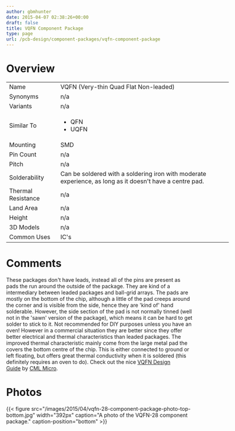 ```yaml
---
author: gbmhunter
date: 2015-04-07 02:38:26+00:00
draft: false
title: VQFN Component Package
type: page
url: /pcb-design/component-packages/vqfn-component-package
---
```


# Overview


<table style="width: 600px;" >
<tbody >
<tr >

<td >Name
</td>

<td >VQFN (Very-thin Quad Flat Non-leaded)
</td>
</tr>
<tr >

<td >Synonyms
</td>

<td >n/a
</td>
</tr>
<tr >

<td >Variants
</td>

<td >n/a
</td>
</tr>
<tr >

<td >Similar To
</td>

<td >



  * QFN
  * UQFN


</td>
</tr>
<tr >

<td >Mounting
</td>

<td >SMD
</td>
</tr>
<tr >

<td >Pin Count
</td>

<td >n/a
</td>
</tr>
<tr >

<td >Pitch
</td>

<td >n/a
</td>
</tr>
<tr >

<td >Solderability
</td>

<td >Can be soldered with a soldering iron with moderate experience, as long as it doesn't have a centre pad.
</td>
</tr>
<tr >

<td >Thermal Resistance
</td>

<td >n/a
</td>
</tr>
<tr >

<td >Land Area
</td>

<td >n/a
</td>
</tr>
<tr >

<td >Height
</td>

<td >n/a
</td>
</tr>
<tr >

<td >3D Models
</td>

<td >n/a
</td>
</tr>
<tr >

<td >Common Uses
</td>

<td >IC's
</td>
</tr>
</tbody>
</table>


# Comments




These packages don't have leads, instead all of the pins are present as pads the run around the outside of the package. They are kind of a intermediary between leaded packages and ball-grid arrays. The pads are mostly on the bottom of the chip, although a little of the pad creeps around the corner and is visible from the side, hence they are 'kind of' hand solderable. However, the side section of the pad is not normally tinned (well not in the 'sawn' version of the package), which means it can be hard to get solder to stick to it. Not recommended for DIY purposes unless you have an oven! However in a commercial situation they are better since they offer better electrical and thermal characteristics than leaded packages. The improved thermal characteristic mainly come from the large metal pad the covers the bottom centre of the chip. This is either connected to ground or left floating, but offers great thermal conductivity when it is soldered (this definitely requires an oven to do). Check out the nice [VQFN Design Guide](http://localhost/?q=www.cmlmicro.com/products/datasheets/docs/VQFN_PCB_DesignGuide_2.pdf) by [CML Micro](http://localhost/?q=www.cmlmicro.com/).




# Photos


{{< figure src="/images/2015/04/vqfn-28-component-package-photo-top-bottom.jpg" width="392px" caption="A photo of the VQFN-28 component package." caption-position="bottom" >}}

